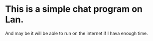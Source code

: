 # This is a simple chat program on Lan.
And may be it will be able to run on the internet if I hava enough time.
